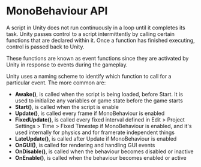 # MonoBehaviour API

A script in Unity does not run continuously in a loop until it completes its task. Unity passes control to a script intermittently by calling certain functions that are declared within it. Once a function has finished executing, control is passed back to Unity.

These functions are known as event functions since they are activated by Unity in response to events during the gameplay.

Unity uses a naming scheme to identify which function to call for a particular event. The more common are:

* **Awake()**, is called when the script is being loaded, before Start. It is used to initialize any variables or game state before the game starts
* **Start()**, is called when the script is enable
* **Update()**, is called every frame if MonoBehaviour is enabled
* **FixedUpdate()**, is called every fixed interval defined in Edit > Project Settings > Time > Fixed Timestep if MonoBehaviour is enabled, and it's used internally for physics and for framerate independent things
* **LateUpdate()**, is called after Update if MonoBehaviour is enabled
* **OnGUI()**, is called for rendering and handling GUI events
* **OnDisable()**, is called when the behaviour becomes disabled or inactive
* **OnEnable()**, is called when the behaviour becomes enabled or active